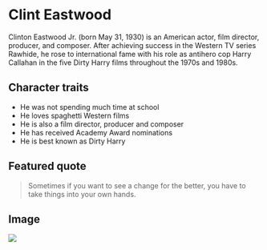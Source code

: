 # Clint Eastwood

Clinton Eastwood Jr. (born May 31, 1930) is an American actor, film director, producer, and composer. After achieving success in the Western TV series Rawhide, he rose to international fame with his role as antihero cop Harry Callahan in the five Dirty Harry films throughout the 1970s and 1980s.

## Character traits
* He was not spending much time at school
* He loves spaghetti Western films
* He is also a film director, producer and composer
* He has received Academy Award nominations
* He is best known as Dirty Harry

## Featured quote
> Sometimes if you want to see a change for the better, you have to take things into your own hands.

## Image
<img src="https://upload.wikimedia.org/wikipedia/commons/thumb/6/66/Clint_Eastwood_J._Edgar_Premier%2C_November_2011_%28cropped%29.jpg/434px-Clint_Eastwood_J._Edgar_Premier%2C_November_2011_%28cropped%29.jpg"/>

